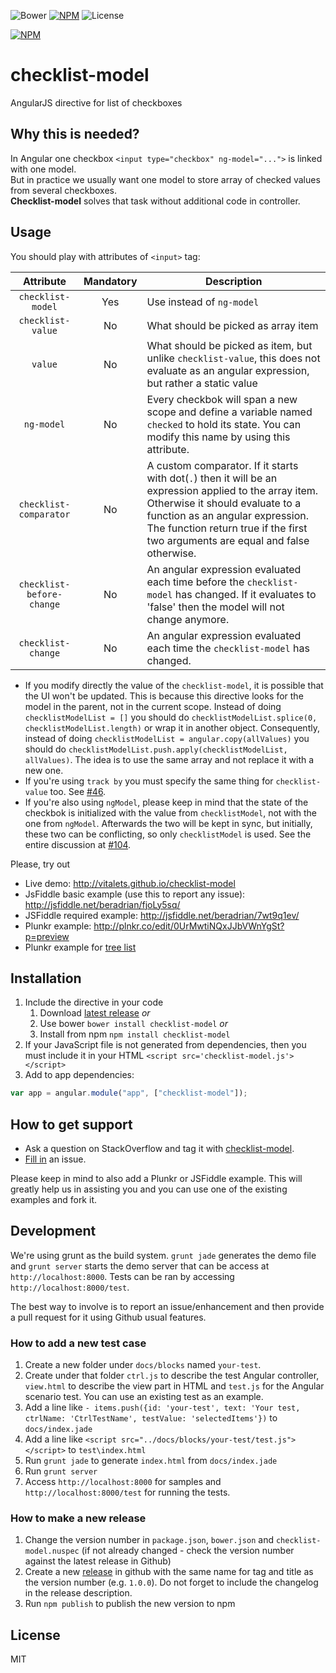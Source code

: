 ![Bower](https://img.shields.io/bower/v/checklist-model.svg) [![NPM](https://img.shields.io/npm/v/checklist-model.svg)](https://www.npmjs.com/package/checklist-model) ![License](https://img.shields.io/npm/l/checklist-model.svg)

[![NPM](https://nodei.co/npm/checklist-model.png)](https://nodei.co/npm/checklist-model/)

# checklist-model
AngularJS directive for list of checkboxes

## Why this is needed?  
In Angular one checkbox `<input type="checkbox" ng-model="...">` is linked
with one model.  
But in practice we usually want one model to store array of checked values
from several checkboxes.  
**Checklist-model** solves that task without additional code in controller.   

## Usage
You should play with attributes of `<input>` tag:

| Attribute                 | Mandatory | Description                                   |
| :-----------------------: | :-------: | --------------------------------------------- |
| `checklist-model`         | Yes       | Use instead of `ng-model`                     |
| `checklist-value`         | No        | What should be picked as array item           |
| `value`                   | No        | What should be picked as item, but unlike `checklist-value`, this does not evaluate as an angular expression, but rather a static value |
| `ng-model`                | No        | Every checkbok will span a new scope and define a variable named `checked` to hold its state. You can modify this name by using this attribute. |
| `checklist-comparator`    | No   | A custom comparator. If it starts with dot(`.`) then it will be an expression applied to the array item. Otherwise it should evaluate to a function as an angular expression. The function return true if the first two arguments are equal and false otherwise. |
| `checklist-before-change` | No       | An angular expression evaluated each time before the `checklist-model` has changed. If it evaluates to 'false' then the model will not change anymore. |
| `checklist-change`        | No       | An angular expression evaluated each time the `checklist-model` has changed. |

* If you modify directly the value of the `checklist-model`, it is possible that the UI won't be updated. This is because this directive looks for the model in the parent, not in the current scope. Instead of doing `checklistModelList = []` you should do `checklistModelList.splice(0, checklistModelList.length)` or wrap it in another object. Consequently, instead of doing `checklistModelList = angular.copy(allValues)` you should do `checklistModelList.push.apply(checklistModelList, allValues)`. The idea is to use the same array and not replace it with a new one.
* If you're using `track by` you must specify the same thing for `checklist-value` too. See [#46](https://github.com/vitalets/checklist-model/issues/46).
* If you're also using `ngModel`, please keep in mind that the state of the checkbok is initialized with the value from `checklistModel`, not with the one from `ngModel`. Afterwards the two will be kept in sync, but initially, these two can be conflicting, so only `checklistModel` is used. See the entire discussion at [#104](https://github.com/vitalets/checklist-model/issues/104).

Please, try out
* Live demo: http://vitalets.github.io/checklist-model
* JsFiddle basic example (use this to report any issue): http://jsfiddle.net/beradrian/fjoLy5sq/
* JSFiddle required example: http://jsfiddle.net/beradrian/7wt9q1ev/  
* Plunkr example: http://plnkr.co/edit/0UrMwtiNQxJJbVWnYgSt?p=preview
* Plunkr example for [tree list](http://plnkr.co/edit/QPLk98pCljp8dFtptSYz?p=preview)

## Installation
1. Include the directive in your code
    1. Download [latest release](https://github.com/vitalets/checklist-model/releases) *or*
    2. Use bower `bower install checklist-model` *or*
    3. Install from npm `npm install checklist-model`
2. If your JavaScript file is not generated from dependencies, then you must include it in your HTML `<script src='checklist-model.js'></script>`
3. Add to app dependencies:
````js
var app = angular.module("app", ["checklist-model"]);
````

## How to get support
* Ask a question on StackOverflow and tag it with [checklist-model](http://stackoverflow.com/questions/tagged/checklist-model).
* [Fill in](https://github.com/vitalets/checklist-model/issues/new) an issue.

Please keep in mind to also add a Plunkr or JSFiddle example. This will greatly help us in assisting you and you can use one of the existing examples and fork it.

## Development
We're using grunt as the build system. `grunt jade` generates the demo file and `grunt server` starts the demo server that can be access at `http://localhost:8000`. Tests can be ran by accessing `http://localhost:8000/test`.

The best way to involve is to report an issue/enhancement and then provide a pull request for it using Github usual features.

### How to add a new test case
1. Create a new folder under `docs/blocks` named `your-test`.
2. Create under that folder `ctrl.js` to describe the test Angular controller, `view.html` to describe the view part in HTML and `test.js` for the Angular scenario test. You can use an existing test as an example.
3. Add a line like `- items.push({id: 'your-test', text: 'Your test, ctrlName: 'CtrlTestName', testValue: 'selectedItems'})` to `docs/index.jade`
4. Add a line like `<script src="../docs/blocks/your-test/test.js"></script>` to `test\index.html`
5. Run `grunt jade` to generate `index.html` from `docs/index.jade`
6. Run `grunt server`
7. Access `http://localhost:8000` for samples and `http://localhost:8000/test` for running the tests.

### How to make a new release
1. Change the version number in `package.json`, `bower.json` and `checklist-model.nuspec` (if not already changed - check the version number against the latest release in Github)
2. Create a new [release](https://github.com/vitalets/checklist-model/releases) in github with the same name for tag and title as the version number (e.g. `1.0.0`). Do not forget to include the changelog in the release description.
3. Run `npm publish` to publish the new version to npm

## License
MIT
